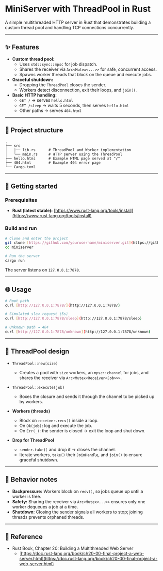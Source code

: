 # MiniServer with ThreadPool in Rust

A simple multithreaded HTTP server in Rust that demonstrates building a custom thread pool and handling TCP connections concurrently.

---

## ✨ Features

* **Custom thread pool:**
    * Uses `std::sync::mpsc` for job dispatch.
    * Shares the receiver via `Arc<Mutex<...>>` for safe, concurrent access.
    * Spawns worker threads that block on the queue and execute jobs.
* **Graceful shutdown:**
    * Dropping the `ThreadPool` closes the sender.
    * Workers detect disconnection, exit their loops, and `join()`.
* **Basic HTTP handling:**
    * `GET /` → serves `hello.html`
    * `GET /sleep` → waits 5 seconds, then serves `hello.html`
    * Other paths → serves `404.html`

---

## 📂 Project structure

```text
.
├── src
│   ├── lib.rs      # ThreadPool and Worker implementation
│   └── main.rs     # HTTP server using the ThreadPool
├── hello.html      # Example HTML page served at "/"
├── 404.html        # Example 404 error page
└── Cargo.toml
```

-----

## 🚀 Getting started

### Prerequisites

  * **Rust (latest stable):** [https://www.rust-lang.org/tools/install](https://www.rust-lang.org/tools/install)

### Build and run

```bash
# Clone and enter the project
git clone [https://github.com/yourusername/miniserver.git](https://github.com/yourusername/miniserver.git)
cd miniserver

# Run the server
cargo run
```

The server listens on `127.0.0.1:7878`.

-----

## 🌐 Usage

```bash
# Root path
curl [http://127.0.0.1:7878/](http://127.0.0.1:7878/)

# Simulated slow request (5s)
curl [http://127.0.0.1:7878/sleep](http://127.0.0.1:7878/sleep)

# Unknown path → 404
curl [http://127.0.0.1:7878/unknown](http://127.0.0.1:7878/unknown)
```

-----

## 🧵 ThreadPool design

  * `ThreadPool::new(size)`

      * Creates a pool with `size` workers, an `mpsc::channel` for jobs, and shares the receiver via `Arc<Mutex<Receiver<Job>>>`.

  * `ThreadPool::execute(job)`

      * Boxes the closure and sends it through the channel to be picked up by workers.

  * **Workers (threads)**

      * Block on `receiver.recv()` inside a loop.
      * On `Ok(job)`: log and execute the job.
      * On `Err(_)`: the sender is closed → exit the loop and shut down.

  * **Drop for ThreadPool**

      * `sender.take()` and drop it → closes the channel.
      * Iterate workers, `take()` their `JoinHandle`, and `join()` to ensure graceful shutdown.

-----

## 🧪 Behavior notes

  * **Backpressure:** Workers block on `recv()`, so jobs queue up until a worker is free.
  * **Safety:** Sharing the receiver via `Arc<Mutex<...>>` ensures only one worker dequeues a job at a time.
  * **Shutdown:** Closing the sender signals all workers to stop; joining threads prevents orphaned threads.

-----

## 📖 Reference

  * Rust Book, Chapter 20: Building a Multithreaded Web Server
      * [https://doc.rust-lang.org/book/ch20-00-final-project-a-web-server.html](https://doc.rust-lang.org/book/ch20-00-final-project-a-web-server.html)

<!-- end list -->

